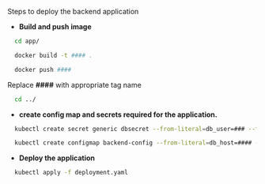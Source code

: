 

Steps to deploy the backend application

- **Build and push image**

```bash
  cd app/
```

```bash
  docker build -t #### .
```

```bash
  docker push #### 
```
Replace **####** with appropriate tag name

```bash
  cd ../
```

- **create config map and secrets required for the application.**

```bash
  kubectl create secret generic dbsecret --from-literal=db_user=### --from-literal=db_password=###
```

```bash
  kubectl create configmap backend-config --from-literal=db_host=#### --from-literal=db_port=#### --from-literal=db_name=####
```
- **Deploy the application**

```bash
  kubectl apply -f deployment.yaml
```
